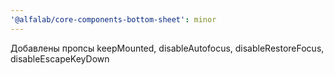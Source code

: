```yaml
---
'@alfalab/core-components-bottom-sheet': minor
---
```


Добавлены пропсы keepMounted, disableAutofocus, disableRestoreFocus, disableEscapeKeyDown
